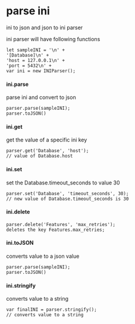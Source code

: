 # parse ini
ini to json and json to ini parser

ini parser will have following functions

```
let sampleINI = '\n' +
'[Database]\n' +
'host = 127.0.0.1\n' +
'port = 5432\n' +
var ini = new INIParser();
```

#### ini.parse
parse ini and convert to json

```
parser.parse(sampleINI);
parser.toJSON()
```


#### ini.get
get the value of a specific ini key

```
parser.get('Database', 'host');
// value of Database.host
```


#### ini.set
set the Database.timeout_seconds to value 30

```
parser.set('Database', 'timeout_seconds', 30);
// new value of Database.timeout_seconds is 30
```


#### ini.delete

```
parser.delete('Features', 'max_retries');
deletes the key Features.max_retries;
```


#### ini.toJSON
converts value to a json value

```
parser.parse(sampleINI);
parser.toJSON()
```


#### ini.stringify
converts value to a string

```
var finalINI = parser.stringify();
// converts value to a string
```
